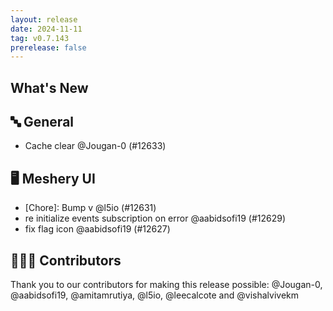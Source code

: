 ```yaml
---
layout: release
date: 2024-11-11
tag: v0.7.143
prerelease: false
---
```


## What's New
## 🔤 General
- Cache clear @Jougan-0 (#12633)

## 🖥 Meshery UI

- \[Chore\]: Bump v @l5io (#12631)
- re initialize events subscription on error @aabidsofi19 (#12629)
- fix flag icon @aabidsofi19 (#12627)

## 👨🏽‍💻 Contributors

Thank you to our contributors for making this release possible:
@Jougan-0, @aabidsofi19, @amitamrutiya, @l5io, @leecalcote and @vishalvivekm

